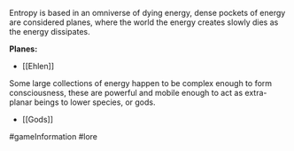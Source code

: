Entropy is based in an omniverse of dying energy, dense pockets of energy are considered planes, where the world the energy creates slowly dies as the energy dissipates.

**Planes:**
- [[Ehlen]]

Some large collections of energy happen to be complex enough to form consciousness, these are powerful and mobile enough to act as extra-planar beings to lower species, or gods.

- [[Gods]]

#gameInformation #lore 